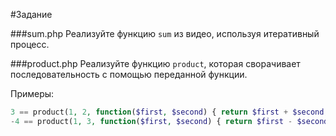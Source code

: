 #Задание

###sum.php
Реализуйте функцию `sum` из видео, используя итеративный процесс.

###product.php
Реализуйте функцию `product`, которая сворачивает последовательность с помощью переданной функции.

Примеры:
```php
3 == product(1, 2, function($first, $second) { return $first + $second; }) // sum
-4 == product(1, 3, function($first, $second) { return $first - $second; }) // minus
```
